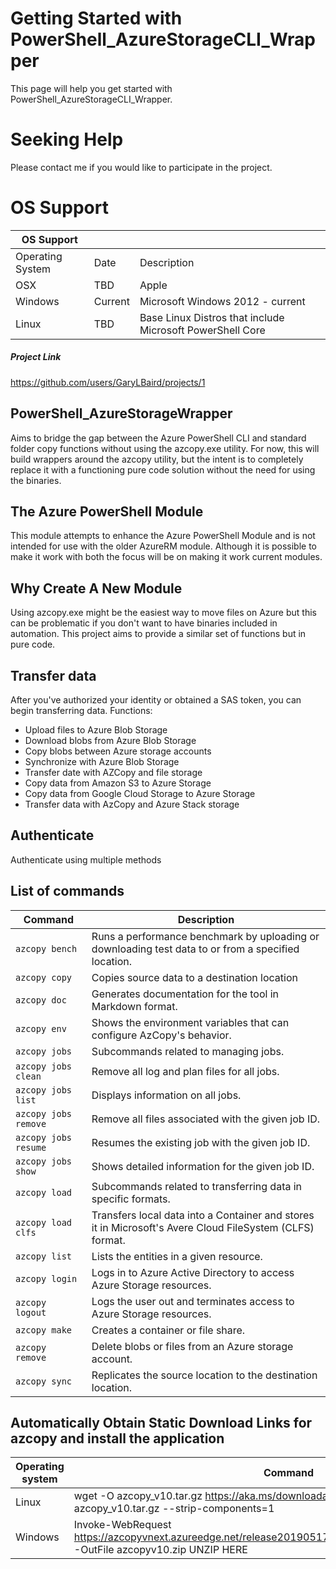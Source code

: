 # Getting Started with PowerShell_AzureStorageCLI_Wrapper
This page will help you get started with PowerShell_AzureStorageCLI_Wrapper. 

# Seeking Help
Please contact me if you would like to participate in the project.

# OS Support
| OS Support|||
|------------------ | -------- | -------------------------|
| Operating System | Date | Description |
| OSX | TBD | Apple |
| Windows | Current | Microsoft Windows 2012 - current |
| Linux   | TBD | Base Linux Distros that include Microsoft PowerShell Core |

##### Project Link
https://github.com/users/GaryLBaird/projects/1

## PowerShell_AzureStorageWrapper
Aims to bridge the gap between the Azure PowerShell CLI and standard folder copy functions without using the azcopy.exe utility. For now, this will build wrappers around the azcopy utility, but the intent is to completely replace it with a functioning pure code solution without the need for using the binaries.

## The Azure PowerShell Module
This module attempts to enhance the Azure PowerShell Module and is not intended for use with the older AzureRM module. Although it is possible to make it work with both the focus will be on making it work current modules.

## Why Create A New Module
Using azcopy.exe might be the easiest way to move files on Azure but this can be problematic if you don't want to have binaries included in automation. This project aims to provide a similar set of functions but in pure code.

## Transfer data
After you've authorized your identity or obtained a SAS token, you can begin transferring data.
Functions:

- Upload files to Azure Blob Storage
- Download blobs from Azure Blob Storage
- Copy blobs between Azure storage accounts
- Synchronize with Azure Blob Storage
- Transfer date with AZCopy and file storage
- Copy data from Amazon S3 to Azure Storage
- Copy data from Google Cloud Storage to Azure Storage
- Transfer data with AzCopy and Azure Stack storage

## Authenticate
Authenticate using multiple methods

## List of commands
| Command | Description |
| -------------------------------------- | ----------------------------------------------------- |
| `azcopy bench` | Runs a performance benchmark by uploading or downloading test data to or from a specified location.|
| `azcopy copy` | Copies source data to a destination location|
| `azcopy doc` | Generates documentation for the tool in Markdown format.|
| `azcopy env` | Shows the environment variables that can configure AzCopy's behavior.|
| `azcopy jobs`  | Subcommands related to managing jobs.|
| `azcopy jobs clean` | Remove all log and plan files for all jobs.|
| `azcopy jobs list` | Displays information on all jobs.|
| `azcopy jobs remove` | Remove all files associated with the given job ID.|
| `azcopy jobs resume`  | Resumes the existing job with the given job ID.|
| `azcopy jobs show` | Shows detailed information for the given job ID.|
| `azcopy load` | Subcommands related to transferring data in specific formats.|
| `azcopy load clfs` | Transfers local data into a Container and stores it in Microsoft's Avere Cloud FileSystem (CLFS) format.|
| `azcopy list` | Lists the entities in a given resource.|
| `azcopy login` | Logs in to Azure Active Directory to access Azure Storage resources.|
| `azcopy logout` | Logs the user out and terminates access to Azure Storage resources.|
| `azcopy make` | Creates a container or file share.|
| `azcopy remove` | Delete blobs or files from an Azure storage account.|
| `azcopy sync` | Replicates the source location to the destination location.|

## Automatically Obtain Static Download Links for azcopy and install the application
| Operating system | Command |
| ------------------------- | ----------------------------------------------------- |
| Linux | wget -O azcopy_v10.tar.gz https://aka.ms/downloadazcopy-v10-linux && tar -xf azcopy_v10.tar.gz --strip-components=1|
|Windows | Invoke-WebRequest https://azcopyvnext.azureedge.net/release20190517/azcopy_windows_amd64_10.1.2.zip -OutFile azcopyv10.zip UNZIP HERE|
